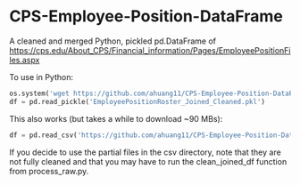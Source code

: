 # CPS-Employee-Position-DataFrame
A cleaned and merged Python, pickled pd.DataFrame of https://cps.edu/About_CPS/Financial_information/Pages/EmployeePositionFiles.aspx

To use in Python:
```python
os.system('wget https://github.com/ahuang11/CPS-Employee-Position-DataFrame/blob/master/EmployeePositionRoster_Joined_Cleaned.pkl?raw=true')
df = pd.read_pickle('EmployeePositionRoster_Joined_Cleaned.pkl')
```

This also works (but takes a while to download ~90 MBs):
```python
df = pd.read_csv('https://github.com/ahuang11/CPS-Employee-Position-DataFrame/blob/master/EmployeePositionRoster_Joined_Cleaned.csv?raw=true')
```

If you decide to use the partial files in the csv directory, note that they are not fully cleaned and that you may have to run the clean_joined_df function from process_raw.py.
